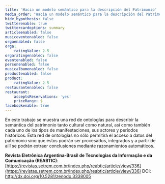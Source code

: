 ```yaml
---
title: 'Hacia un modelo semántico para la descripción del Patrimonio'
media_order: 'Hacia un modelo semántico para la descripción del Patrimonio.pdf'
hide_hypothesis: false
twitterenable: true
twittercardoptions: summary
articleenabled: false
musiceventenabled: false
orgaenabled: false
orga:
    ratingValue: 2.5
orgaratingenabled: false
eventenabled: false
personenabled: false
musicalbumenabled: false
productenabled: false
product:
    ratingValue: 2.5
restaurantenabled: false
restaurant:
    acceptsReservations: 'yes'
    priceRange: $
facebookenable: true
---
```


En este trabajo se muestra una red de ontologías para describir la semántica del patrimonio tanto cultural como natural, así como también cada uno de los tipos de manifestaciones, sus actores y períodos históricos. Esta red de ontologías no sólo permitirá el acceso a datos del patrimonio sino que éstos podrán ser procesados, integrados y a partir de allí se podrán extraer conclusiones mediante razonamientos automáticos.

**Revista Eletrônica Argentina-Brasil de Tecnologias da Informação e da Comunicação (REABTIC)**: [https://revistas.setrem.com.br/index.php/reabtic/article/view/336](https://revistas.setrem.com.br/index.php/reabtic/article/view/336)
DOI: http://dx.doi.org/10.5281/zenodo.3338005